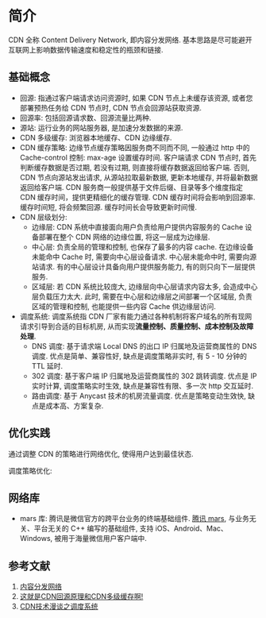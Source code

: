 # 简介
CDN 全称 Content Delivery Network, 即内容分发网络. 基本思路是尽可能避开互联网上影响数据传输速度和稳定性的瓶颈和链接.

## 基础概念
- 回源: 指通过客户端请求访问资源时, 如果 CDN 节点上未缓存该资源, 或者您部署预热任务给 CDN 节点时, CDN 节点会回源站获取资源.
- 回源率: 包括回源请求数、回源流量比两种.
- 源站: 运行业务的网站服务器, 是加速分发数据的来源.
- CDN 多级缓存: 浏览器本地缓存、CDN 边缘缓存.
- CDN 缓存策略: 边缘节点缓存策略因服务商不同而不同, 一般通过 http 中的 Cache-control 控制: max-age 设置缓存时间. 客户端请求 CDN 节点时, 首先判断缓存数据是否过期, 若没有过期, 则直接将缓存数据返回给客户端. 否则, CDN 节点向源站发出请求, 从源站拉取最新数据, 更新本地缓存, 并将最新数据返回给客户端. CDN 服务商一般提供基于文件后缀、目录等多个维度指定 CDN 缓存时间，提供更精细化的缓存管理. CDN 缓存时间将会影响到回源率. 缓存时间短, 将会频繁回源. 缓存时间长会导致更新时间慢.
- CDN 层级划分:
    + 边缘层: CDN 系统中直接面向用户负责给用户提供内容服务的 Cache 设备部署在整个 CDN 网络的边缘位置, 将这一层成为边缘层.
    + 中心层: 负责全局的管理和控制, 也保存了最多的内容 cache. 在边缘设备未能命中 Cache 时, 需要向中心层设备请求. 中心层未能命中时, 需要向源站请求. 有的中心层设计具备向用户提供服务能力, 有的则只向下一层提供服务.
    + 区域层: 若 CDN 系统比较庞大, 边缘层向中心层请求内容太多, 会造成中心层负载压力太大. 此时, 需要在中心层和边缘层之间部署一个区域层, 负责区域的管理和控制, 也能提供一些内容 Cache 供边缘层访问.
- 调度系统: 调度系统指 CDN 厂家有能力通过各种机制将客户域名的所有现网请求引导到合适的目标机房, 从而实现**流量控制、质量控制、成本控制及故障处理**.
    + DNS 调度: 基于请求端 Local DNS 的出口 IP 归属地及运营商属性的 DNS 调度. 优点是简单、兼容性好, 缺点是调度策略非实时, 有 5 - 10 分钟的 TTL 延时.
    + 302 调度: 基于客户端 IP 归属地及运营商属性的 302 跳转调度. 优点是 IP 实时计算, 调度策略实时生效, 缺点是兼容性有限、多一次 http 交互延时.
    + 路由调度: 基于 Anycast 技术的机房流量调度. 优点是策略变动生效快, 缺点是成本高、方案复杂.

## 优化实践
通过调整 CDN 的策略进行网络优化, 使得用户达到最佳状态.

调度策略优化: 

## 网络库
- mars 库: 腾讯是微信官方的跨平台业务的终端基础组件. [腾讯 mars](https://github.com/Tencent/mars), 与业务无关、平台无关的 C++ 编写的基础组件, 支持 iOS、Android、Mac、Windows, 被用于海量微信用户客户端中.


## 参考文献
1. [内容分发网络](https://baike.baidu.com/item/内容分发网络/4034265)
2. [这就是CDN回源原理和CDN多级缓存啊!](https://cloud.tencent.com/developer/article/1439913)
3. [CDN技术漫谈之调度系统](https://cloud.tencent.com/developer/article/1394677)